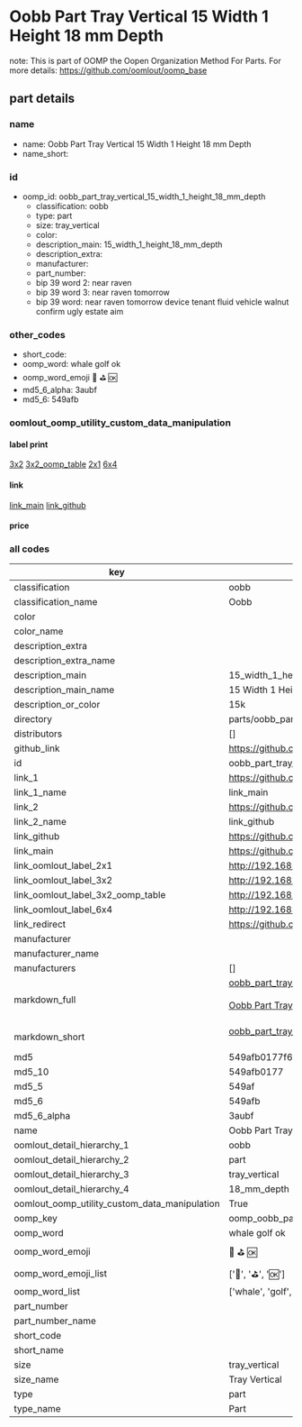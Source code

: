 # Oobb Part Tray Vertical 15 Width 1 Height 18 mm Depth  

note: This is part of OOMP the Oopen Organization Method For Parts. For more details: https://github.com/oomlout/oomp_base

##  part details
  







### name
* name: Oobb Part Tray Vertical 15 Width 1 Height 18 mm Depth
* name_short: 
### id
* oomp_id: oobb_part_tray_vertical_15_width_1_height_18_mm_depth
  * classification: oobb
  * type: part
  * size: tray_vertical
  * color: 
  * description_main: 15_width_1_height_18_mm_depth
  * description_extra: 
  * manufacturer: 
  * part_number: 
  * bip 39 word 2: near raven
  * bip 39 word 3: near raven tomorrow
  * bip 39 word: near raven tomorrow device tenant fluid vehicle walnut confirm ugly estate aim

### other_codes
* short_code: 
* oomp_word: whale golf ok
* oomp_word_emoji :whale: :golf: :ok:
* md5_6_alpha: 3aubf
* md5_6: 549afb






### oomlout_oomp_utility_custom_data_manipulation
#### label print
[3x2](http://192.168.1.245:1112/?label=oomp%203aubf)
[3x2_oomp_table](http://192.168.1.108:1112/?label=oomp%203aubf)
[2x1](http://192.168.1.242:1112/?label=oomp%203aubf)
[6x4](http://192.168.1.55:1112/?label=oomp%203aubf)    

#### link

[link_main](https://github.com/oomlout/oomlout_oomp_version_1_messy/tree/main/parts/oobb_part_tray_vertical_15_width_1_height_18_mm_depth) [link_github](https://github.com/oomlout/oomlout_oomp_version_1_messy/tree/main/parts/oobb_part_tray_vertical_15_width_1_height_18_mm_depth)                             

#### price







### all codes 
| key | value |  
| --- | --- |  
| classification | oobb |  
| classification_name | Oobb |  
| color |  |  
| color_name |  |  
| description_extra |  |  
| description_extra_name |  |  
| description_main | 15_width_1_height_18_mm_depth |  
| description_main_name | 15 Width 1 Height 18 mm Depth |  
| description_or_color | 15k |  
| directory | parts/oobb_part_tray_vertical_15_width_1_height_18_mm_depth |  
| distributors | [] |  
| github_link | https://github.com/oomlout/oomlout_oomp_part_src/tree/main/parts/oobb_part_tray_vertical_15_width_1_height_18_mm_depth |  
| id | oobb_part_tray_vertical_15_width_1_height_18_mm_depth |  
| link_1 | https://github.com/oomlout/oomlout_oomp_version_1_messy/tree/main/parts/oobb_part_tray_vertical_15_width_1_height_18_mm_depth |  
| link_1_name | link_main |  
| link_2 | https://github.com/oomlout/oomlout_oomp_version_1_messy/tree/main/parts/oobb_part_tray_vertical_15_width_1_height_18_mm_depth |  
| link_2_name | link_github |  
| link_github | https://github.com/oomlout/oomlout_oomp_version_1_messy/tree/main/parts/oobb_part_tray_vertical_15_width_1_height_18_mm_depth |  
| link_main | https://github.com/oomlout/oomlout_oomp_version_1_messy/tree/main/parts/oobb_part_tray_vertical_15_width_1_height_18_mm_depth |  
| link_oomlout_label_2x1 | http://192.168.1.242:1112/?label=oomp%203aubf |  
| link_oomlout_label_3x2 | http://192.168.1.245:1112/?label=oomp%203aubf |  
| link_oomlout_label_3x2_oomp_table | http://192.168.1.108:1112/?label=oomp%203aubf |  
| link_oomlout_label_6x4 | http://192.168.1.55:1112/?label=oomp%203aubf |  
| link_redirect | https://github.com/oomlout/oomlout_oomp_version_1_messy/tree/main/parts/oobb_part_tray_vertical_15_width_1_height_18_mm_depth |  
| manufacturer |  |  
| manufacturer_name |  |  
| manufacturers | [] |  
| markdown_full | [oobb_part_tray_vertical_15_width_1_height_18_mm_depth](none)<br>[](none)<br>[Oobb Part Tray Vertical 15 Width 1 Height 18 Mm Depth](none)<br><br> |  
| markdown_short | [oobb_part_tray_vertical_15_width_1_height_18_mm_depth](none)<br><br> |  
| md5 | 549afb0177f6de3d66ef83cbc86c9c9c |  
| md5_10 | 549afb0177 |  
| md5_5 | 549af |  
| md5_6 | 549afb |  
| md5_6_alpha | 3aubf |  
| name | Oobb Part Tray Vertical 15 Width 1 Height 18 mm Depth |  
| oomlout_detail_hierarchy_1 | oobb |  
| oomlout_detail_hierarchy_2 | part |  
| oomlout_detail_hierarchy_3 | tray_vertical |  
| oomlout_detail_hierarchy_4 | 18_mm_depth |  
| oomlout_oomp_utility_custom_data_manipulation | True |  
| oomp_key | oomp_oobb_part_tray_vertical_15_width_1_height_18_mm_depth |  
| oomp_word | whale golf ok |  
| oomp_word_emoji | :whale: :golf: :ok: |  
| oomp_word_emoji_list | [':whale:', ':golf:', ':ok:'] |  
| oomp_word_list | ['whale', 'golf', 'ok'] |  
| part_number |  |  
| part_number_name |  |  
| short_code |  |  
| short_name |  |  
| size | tray_vertical |  
| size_name | Tray Vertical |  
| type | part |  
| type_name | Part |  

